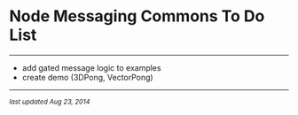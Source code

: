 # Node Messaging Commons To Do List
- - -

- add gated message logic to examples
- create demo (3DPong, VectorPong)

- - -
<p><small><em>last updated Aug 23, 2014</em></small></p>
